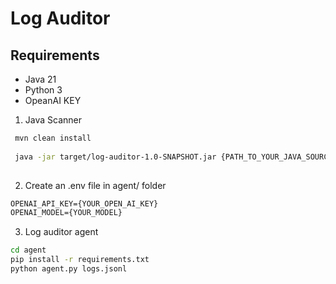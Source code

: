 


# Log Auditor

## Requirements
- Java 21
- Python 3
- OpeanAI KEY

1. Java Scanner
```bash
 mvn clean install
 
 java -jar target/log-auditor-1.0-SNAPSHOT.jar {PATH_TO_YOUR_JAVA_SOURCE} > ./agent/logs.jsonl
 
```

2. Create an .env file in agent/ folder 
```txt
OPENAI_API_KEY={YOUR_OPEN_AI_KEY}
OPENAI_MODEL={YOUR_MODEL}
```

3. Log auditor agent
```bash
cd agent
pip install -r requirements.txt
python agent.py logs.jsonl
```